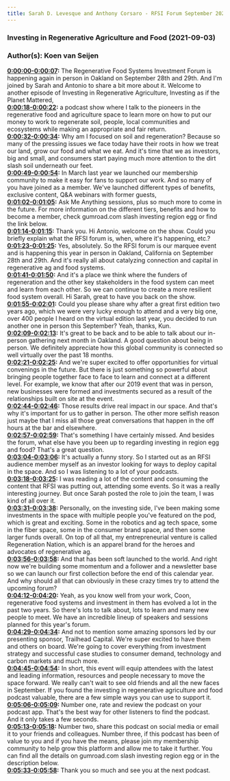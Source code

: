 ```yaml
---
title: Sarah D. Levesque and Anthony Corsaro - RFSI Forum September 2021
---
```


### Investing in Regenerative Agriculture and Food  (2021-09-03)  
### Author(s): Koen van Seijen  

**[0:00:00-0:00:07](https://investinginregenerativeagriculture.com/sarah-d-levesque-and-anthony-corsaro#t=0:00:00):**  The Regenerative Food Systems Investment Forum is happening again in person in Oakland on September 28th and 29th.  And I'm joined by Sarah and Antonio to share a bit more about it.  Welcome to another episode of Investing in Regenerative Agriculture, Investing as if the Planet Mattered,  
**[0:00:18-0:00:22](https://investinginregenerativeagriculture.com/sarah-d-levesque-and-anthony-corsaro#t=0:00:18):**  a podcast show where I talk to the pioneers in the regenerative food and agriculture space  to learn more on how to put our money to work to regenerate soil, people, local communities and ecosystems  while making an appropriate and fair return.  
**[0:00:32-0:00:34](https://investinginregenerativeagriculture.com/sarah-d-levesque-and-anthony-corsaro#t=0:00:32):**  Why am I focused on soil and regeneration?  Because so many of the pressing issues we face today have their roots in how we treat our land, grow our food and what we eat.  And it's time that we as investors, big and small, and consumers start paying much more attention to the dirt slash soil underneath our feet.  
**[0:00:49-0:00:54](https://investinginregenerativeagriculture.com/sarah-d-levesque-and-anthony-corsaro#t=0:00:49):**  In March last year we launched our membership community to make it easy for fans to support our work.  And so many of you have joined as a member.  We've launched different types of benefits, exclusive content, Q&A webinars with former guests,  
**[0:01:02-0:01:05](https://investinginregenerativeagriculture.com/sarah-d-levesque-and-anthony-corsaro#t=0:01:02):**  Ask Me Anything sessions, plus so much more to come in the future.  For more information on the different tiers, benefits and how to become a member,  check gumroad.com slash investing region egg or find the link below.  
**[0:01:14-0:01:15](https://investinginregenerativeagriculture.com/sarah-d-levesque-and-anthony-corsaro#t=0:01:14):**  Thank you.  Hi Antonio, welcome on the show.  Could you briefly explain what the RFSI forum is, when, where it's happening, etc.?  
**[0:01:23-0:01:25](https://investinginregenerativeagriculture.com/sarah-d-levesque-and-anthony-corsaro#t=0:01:23):**  Yes, absolutely.  So the RFSI forum is our marquee event and is happening this year in person in Oakland, California on September 28th and 29th.  And it's really all about catalyzing connection and capital in regenerative ag and food systems.  
**[0:01:41-0:01:50](https://investinginregenerativeagriculture.com/sarah-d-levesque-and-anthony-corsaro#t=0:01:41):**  And it's a place we think where the funders of regeneration and the other key stakeholders in the food system can meet and learn from each other.  So we can continue to create a more resilient food system overall.  Hi Sarah, great to have you back on the show.  
**[0:01:55-0:02:01](https://investinginregenerativeagriculture.com/sarah-d-levesque-and-anthony-corsaro#t=0:01:55):**  Could you please share why after a great first edition two years ago, which we were very lucky enough to attend and a very big one,  over 400 people I heard on the virtual edition last year, you decided to run another one in person this September?  Yeah, thanks, Kun.  
**[0:02:09-0:02:13](https://investinginregenerativeagriculture.com/sarah-d-levesque-and-anthony-corsaro#t=0:02:09):**  It's great to be back and to be able to talk about our in-person gathering next month in Oakland.  A good question about being in person.  We definitely appreciate how this global community is connected so well virtually over the past 18 months.  
**[0:02:21-0:02:25](https://investinginregenerativeagriculture.com/sarah-d-levesque-and-anthony-corsaro#t=0:02:21):**  And we're super excited to offer opportunities for virtual convenings in the future.  But there is just something so powerful about bringing people together face to face to learn and connect at a different level.  For example, we know that after our 2019 event that was in person, new businesses were formed and investments secured as a result of the relationships built on site at the event.  
**[0:02:44-0:02:46](https://investinginregenerativeagriculture.com/sarah-d-levesque-and-anthony-corsaro#t=0:02:44):**  Those results drive real impact in our space.  And that's why it's important for us to gather in person.  The other more selfish reason just maybe that I miss all those great conversations that happen in the off hours at the bar and elsewhere.  
**[0:02:57-0:02:59](https://investinginregenerativeagriculture.com/sarah-d-levesque-and-anthony-corsaro#t=0:02:57):**  That's something I have certainly missed.  And besides the forum, what else have you been up to regarding investing in region egg and food?  That's a great question.  
**[0:03:04-0:03:06](https://investinginregenerativeagriculture.com/sarah-d-levesque-and-anthony-corsaro#t=0:03:04):**  It's actually a funny story.  So I started out as an RFSI audience member myself as an investor looking for ways to deploy capital in the space.  And so I was listening to a lot of your podcasts.  
**[0:03:18-0:03:25](https://investinginregenerativeagriculture.com/sarah-d-levesque-and-anthony-corsaro#t=0:03:18):**  I was reading a lot of the content and consuming the content that RFSI was putting out, attending some events.  So it was a really interesting journey.  But once Sarah posted the role to join the team, I was kind of all over it.  
**[0:03:31-0:03:38](https://investinginregenerativeagriculture.com/sarah-d-levesque-and-anthony-corsaro#t=0:03:31):**  Personally, on the investing side, I've been making some investments in the space with multiple people you've featured on the pod, which is great and exciting.  Some in the robotics and ag tech space, some in the fiber space, some in the consumer brand space, and then some larger funds overall.  On top of all that, my entrepreneurial venture is called Regeneration Nation, which is an apparel brand for the heroes and advocates of regenerative ag.  
**[0:03:56-0:03:58](https://investinginregenerativeagriculture.com/sarah-d-levesque-and-anthony-corsaro#t=0:03:56):**  And that has been soft launched to the world.  And right now we're building some momentum and a follower and a newsletter base so we can launch our first collection before the end of this calendar year.  And why should all that can obviously in these crazy times try to attend the upcoming forum?  
**[0:04:12-0:04:20](https://investinginregenerativeagriculture.com/sarah-d-levesque-and-anthony-corsaro#t=0:04:12):**  Yeah, as you know well from your work, Coon, regenerative food systems and investment in them has evolved a lot in the past two years.  So there's lots to talk about, lots to learn and many new people to meet.  We have an incredible lineup of speakers and sessions planned for this year's forum.  
**[0:04:29-0:04:34](https://investinginregenerativeagriculture.com/sarah-d-levesque-and-anthony-corsaro#t=0:04:29):**  And not to mention some amazing sponsors led by our presenting sponsor, Trailhead Capital.  We're super excited to have them and others on board.  We're going to cover everything from investment strategy and successful case studies to consumer demand, technology and carbon markets and much more.  
**[0:04:45-0:04:54](https://investinginregenerativeagriculture.com/sarah-d-levesque-and-anthony-corsaro#t=0:04:45):**  In short, this event will equip attendees with the latest and leading information, resources and people necessary to move the space forward.  We really can't wait to see old friends and all the new faces in September.  If you found the investing in regenerative agriculture and food podcast valuable, there are a few simple ways you can use to support it.  
**[0:05:06-0:05:09](https://investinginregenerativeagriculture.com/sarah-d-levesque-and-anthony-corsaro#t=0:05:06):**  Number one, rate and review the podcast on your podcast app.  That's the best way for other listeners to find the podcast.  And it only takes a few seconds.  
**[0:05:13-0:05:18](https://investinginregenerativeagriculture.com/sarah-d-levesque-and-anthony-corsaro#t=0:05:13):**  Number two, share this podcast on social media or email it to your friends and colleagues.  Number three, if this podcast has been of value to you and if you have the means, please join my membership community to help grow this platform and allow me to take it further.  You can find all the details on gumroad.com slash investing region egg or in the description below.  
**[0:05:33-0:05:58](https://investinginregenerativeagriculture.com/sarah-d-levesque-and-anthony-corsaro#t=0:05:33):**  Thank you so much and see you at the next podcast.  